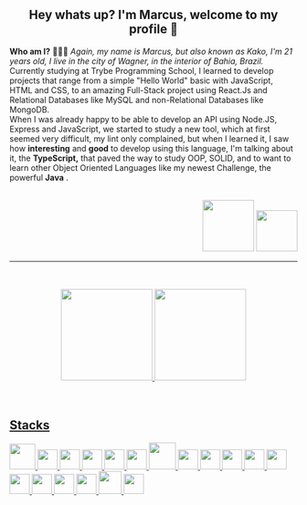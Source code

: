 ## <div align=center>Hey whats up? I'm Marcus, welcome to my profile :tada:</div>

**Who am I?** 👨🏻‍🚀  *Again, my name is Marcus, but also known as Kako, I'm 21 years old, I live in the city of Wagner, in the interior of Bahia, Brazil.*
    Currently studying at Trybe Programming School,
    I learned to develop projects that range from a simple "Hello World" basic with JavaScript, HTML and CSS,
     to an amazing Full-Stack project using React.Js and Relational Databases like MySQL and non-Relational Databases like MongoDB.
<br/>
    When I was already happy to be able to develop an API using Node.JS, Express and JavaScript,
    we started to study a new tool, which at first seemed very difficult, my lint only complained,
    but when I learned it, I saw how **interesting** and **good** to develop using this language,
    I'm talking about it, the  **TypeScript,** that paved the way to study OOP,
    SOLID, and to want to learn other Object Oriented Languages like my newest Challenge, the powerful **Java** .
<br/>
<br/>
<div align=right>
<a href="https://www.linkedin.com/in/marcus-kako/" target="_blank"><img src="https://img.shields.io/badge/-LinkedIn-%230077B5?style=for-the-badge&logo=linkedin&logoColor=white" target="_blank" width=90px></a> 
<a href = "markosf.dev@gmail.com"><img src="https://img.shields.io/badge/Gmail-D14836?style=for-the-badge&logo=gmail&logoColor=white" target="_blank" width=72px></a>
</div>  

---
<br/>
<br/>
<div align=center>  
  
<a href="https://github.com/marcus-kako">
<img height="160em" src="https://github-readme-stats.vercel.app/api?username=marcus-kako&show_icons=true&theme=tokyonight&include_all_commits=true&count_private=true"/>
<img height="160em" src="https://github-readme-stats.vercel.app/api/top-langs/?username=marcus-kako&layout=compact&langs_count=7&theme=tokyonight"/>
</div>  
<br/>
<br/>  
  
## Stacks  

<img src="https://cdn.jsdelivr.net/gh/devicons/devicon/icons/git/git-original-wordmark.svg" width=45px />
<img src="https://cdn.jsdelivr.net/gh/devicons/devicon/icons/html5/html5-original.svg" width=35px />
<img src="https://cdn.jsdelivr.net/gh/devicons/devicon/icons/css3/css3-original.svg" width=35px /> 
<img src="https://cdn.jsdelivr.net/gh/devicons/devicon/icons/javascript/javascript-original.svg" width=35px />
<img src="https://cdn.jsdelivr.net/gh/devicons/devicon/icons/react/react-original.svg" width=35px />
<img src="https://cdn.jsdelivr.net/gh/devicons/devicon/icons/redux/redux-original.svg" width=35px />
<img src="https://cdn.jsdelivr.net/gh/devicons/devicon/icons/docker/docker-original.svg" width=47px />
<img src="https://cdn.jsdelivr.net/gh/devicons/devicon/icons/mysql/mysql-original.svg" width=35px />
<img src="https://cdn.jsdelivr.net/gh/devicons/devicon/icons/nodejs/nodejs-original.svg" width=35px />
<img src="https://cdn.jsdelivr.net/gh/devicons/devicon/icons/jest/jest-plain.svg" width=35px />
<img src="https://cdn.jsdelivr.net/gh/devicons/devicon/icons/mocha/mocha-plain.svg" width=35px />
<img src="https://cdn.jsdelivr.net/gh/devicons/devicon/icons/sequelize/sequelize-original.svg" width=35px />
<img src="https://cdn.jsdelivr.net/gh/devicons/devicon/icons/npm/npm-original-wordmark.svg" width=35px />
<img src="https://cdn.jsdelivr.net/gh/devicons/devicon/icons/express/express-original.svg" width=35px />
<img src="https://cdn.jsdelivr.net/gh/devicons/devicon/icons/ubuntu/ubuntu-plain.svg" width=35px />
<img src="https://cdn.jsdelivr.net/gh/devicons/devicon/icons/vscode/vscode-original.svg" width=35px />
<img src="https://cdn.jsdelivr.net/gh/devicons/devicon/icons/nginx/nginx-original.svg" width=40px />
<img src="https://cdn.jsdelivr.net/gh/devicons/devicon/icons/heroku/heroku-original.svg" width=35px />
